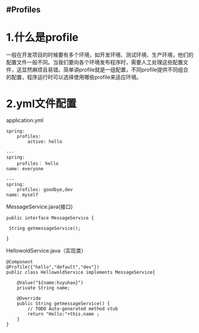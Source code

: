 ## #Profiles

# 1.什么是profile

   一般在开发项目的时候要有多个环境，如开发环境、测试环境、生产环境，他们的配置文件一般不同。当我们要向各个环境发布程序时，需要人工处理这些配置文件，这显然麻烦且易错。简单讲profile就是一组配置，不同profile提供不同组合的配置，程序运行时可以选择使用哪些profile来适应环境。

# 2.yml文件配置
application.yml

	spring: 
		profiles:
			active: hello

	---
	spring: 
   		profiles： hello
	name: everyone
	
	---
	spring:
		profiles: goodbye,dev
	name: myself 

MessageService.java(接口)

	public interface MessageService {

	 String getmessageService();

	}

HellowoldService.java（实现类）

    @Component
    @Profile({"hello","default","dev"})
    public class HellowoldService implements MessageService{
    
    	@Value("${name:huyuhao}")
    	private String name;
    	
    	@Override
    	public String getmessageService() {
    		// TODO Auto-generated method stub
    		return "Hello:"+this.name ;
    	}
    }
	

